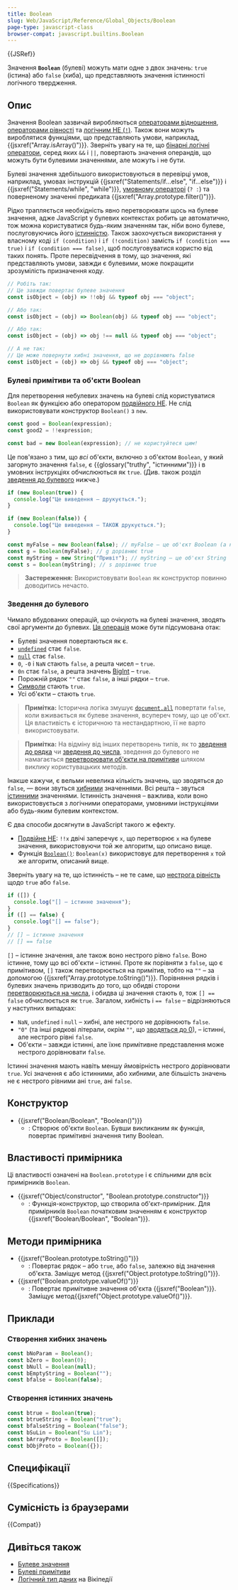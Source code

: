 ```yaml
---
title: Boolean
slug: Web/JavaScript/Reference/Global_Objects/Boolean
page-type: javascript-class
browser-compat: javascript.builtins.Boolean
---
```


{{JSRef}}

Значення **`Boolean`** (булеві) можуть мати одне з двох значень: `true` (істина) або `false` (хиба), що представляють значення істинності логічного твердження.

## Опис

Значення Boolean зазвичай виробляються [операторами відношення](/uk/docs/Web/JavaScript/Reference/Operators#operatory-vidnoshennia), [операторами рівності](/uk/docs/Web/JavaScript/Reference/Operators#operatory-rivnosti) та [логічним НЕ (`!`)](/uk/docs/Web/JavaScript/Reference/Operators/Logical_NOT). Також вони можуть вироблятися функціями, що представляють умови, наприклад, {{jsxref("Array.isArray()")}}. Зверніть увагу на те, що [бінарні логічні оператори](/uk/docs/Web/JavaScript/Reference/Operators#binarni-lohichni-operatory), серед яких `&&` і `||`, повертають значення операндів, що можуть бути булевими значеннями, але можуть і не бути.

Булеві значення здебільшого використовуються в перевірці умов, наприклад, умовах інструкцій {{jsxref("Statements/if...else", "if...else")}} і {{jsxref("Statements/while", "while")}}, [умовному операторі](/uk/docs/Web/JavaScript/Reference/Operators/Conditional_operator) (`? :`) та поверненому значенні предиката {{jsxref("Array.prototype.filter()")}}.

Рідко трапляється необхідність явно перетворювати щось на булеве значення, адже JavaScript у булевих контекстах робить це автоматично, тож можна користуватися будь-яким значенням так, ніби воно булеве, послуговуючись його [істинністю](#zvedennia-do-bulevoho). Також заохочується використання у власному коді `if (condition)` і `if (!condition)` замість `if (condition === true)` і `if (condition === false)`, щоб послуговуватися користю від таких понять. Проте пересвідчення в тому, що значення, які представляють умови, завжди є булевими, може покращити зрозумілість призначення коду.

```js
// Робіть так:
// Це завжди повертає булеве значення
const isObject = (obj) => !!obj && typeof obj === "object";

// Або так:
const isObject = (obj) => Boolean(obj) && typeof obj === "object";

// Або так:
const isObject = (obj) => obj !== null && typeof obj === "object";

// А не так:
// Це може повернути хибні значення, що не дорівнюють false
const isObject = (obj) => obj && typeof obj === "object";
```

### Булеві примітиви та об'єкти Boolean

Для перетворення небулевих значень на булеві слід користуватися `Boolean` як функцією або оператором [подвійного НЕ](/uk/docs/Web/JavaScript/Reference/Operators/Logical_NOT#podviine-ne-). Не слід використовувати конструктор `Boolean()` з `new`.

```js example-good
const good = Boolean(expression);
const good2 = !!expression;
```

```js example-bad
const bad = new Boolean(expression); // не користуйтеся цим!
```

Це пов'язано з тим, що _всі_ об'єкти, включно з об'єктом `Boolean`, у який загорнуто значення `false`, є {{glossary("truthy", "істинними")}} і в умовних інструкціях обчислюються як `true`. (Див. також розділ [зведення до булевого](#zvedennia-do-bulevoho) нижче.)

```js
if (new Boolean(true)) {
  console.log("Це виведення – друкується.");
}

if (new Boolean(false)) {
  console.log("Це виведення – ТАКОЖ друкується.");
}

const myFalse = new Boolean(false); // myFalse – це об'єкт Boolean (а не примітивне значення false)
const g = Boolean(myFalse); // g дорівнює true
const myString = new String("Привіт"); // myString – це об'єкт String
const s = Boolean(myString); // s дорівнює true
```

> **Застереження:** Використовувати `Boolean` як конструктор повинно доводитись нечасто.

### Зведення до булевого

Чимало вбудованих операцій, що очікують на булеві значення, зводять свої аргументи до булевих. [Ця операція](https://tc39.es/ecma262/multipage/abstract-operations.html#sec-toboolean) може бути підсумована отак:

- Булеві значення повертаються як є.
- [`undefined`](/uk/docs/Web/JavaScript/Reference/Global_Objects/undefined) стає `false`.
- [`null`](/uk/docs/Web/JavaScript/Reference/Operators/null) стає `false`.
- `0`, `-0` і `NaN` стають `false`, а решта чисел – `true`.
- `0n` стає `false`, а решта значень [BigInt](/uk/docs/Web/JavaScript/Reference/Global_Objects/BigInt) – `true`.
- Порожній рядок `""` стає `false`, а інші рядки – `true`.
- [Символи](/uk/docs/Web/JavaScript/Reference/Global_Objects/Symbol) стають `true`.
- Усі об'єкти – стають `true`.

> **Примітка:** Історична логіка змушує [`document.all`](/uk/docs/Web/API/Document/all) повертати `false`, коли вживається як булеве значення, всупереч тому, що це об'єкт. Ця властивість є історичною та нестандартною, її не варто використовувати.

> **Примітка:** На відміну від інших перетворень типів, як то [зведення до рядка](/uk/docs/Web/JavaScript/Reference/Global_Objects/String#zvedennia-do-riadka) чи [зведення до числа](/uk/docs/Web/JavaScript/Reference/Global_Objects/Number#zvedennia-do-chysla), зведення до булевого не намагається [перетворювати об'єкти на примітиви](/uk/docs/Web/JavaScript/Data_structures#zvedennia-do-prymityva) шляхом виклику користувацьких методів.

Інакше кажучи, є вельми невелика кількість значень, що зводяться до `false`, — вони звуться [хибними](/uk/docs/Glossary/Falsy) значеннями. Всі решта – звуться [істинними](/uk/docs/Glossary/Truthy) значеннями. Істинність значення – важлива, коли воно використовується з логічними операторами, умовними інструкціями або будь-яким булевим контекстом.

Є два способи досягнути в JavaScript такого ж ефекту.

- [Подвійне НЕ](/uk/docs/Web/JavaScript/Reference/Operators/Logical_NOT#podviine-ne-): `!!x` двічі заперечує `x`, що перетворює `x` на булеве значення, використовуючи той же алгоритм, що описано вище.
- Функція [`Boolean()`](/uk/docs/Web/JavaScript/Reference/Global_Objects/Boolean/Boolean): `Boolean(x)` використовує для перетворення `x` той же алгоритм, описаний вище.

Зверніть увагу на те, що істинність – не те саме, що [нестрога рівність](/uk/docs/Web/JavaScript/Reference/Operators/Equality) щодо `true` або `false`.

```js
if ([]) {
  console.log("[] – істинне значення");
}
if ([] == false) {
  console.log("[] == false");
}
// [] – істинне значення
// [] == false
```

`[]` – істинне значення, але також воно нестрого рівно `false`. Воно істинне, тому що всі об'єкти – істинні. Проте як порівняти з `false`, що є примітивом, `[]` також перетворюється на примітив, тобто на `""` – за допомогою {{jsxref("Array.prototype.toString()")}}. Порівняння рядків і булевих значень призводить до того, що обидві сторони [перетворюються на числа](/uk/docs/Web/JavaScript/Reference/Global_Objects/Number#zvedennia-do-chysla), і обидва ці значення стають `0`, тож `[] == false` обчислюється як `true`. Загалом, хибність і `== false` – відрізняються у наступних випадках:

- `NaN`, `undefined` і `null` – хибні, але нестрого не дорівнюють `false`.
- `"0"` (та інші рядкові літерали, окрім `""`, що [зводяться до 0](/uk/docs/Web/JavaScript/Reference/Global_Objects/Number#zvedennia-do-chysla)), – істинні, але нестрого рівні `false`.
- Об'єкти – завжди істинні, але їхнє примітивне представлення може нестрого дорівнювати `false`.

Істинні значення мають навіть меншу ймовірність нестрого дорівнювати `true`. Усі значення є або істинними, або хибними, але більшість значень не є нестрого рівними ані `true`, ані `false`.

## Конструктор

- {{jsxref("Boolean/Boolean", "Boolean()")}}
  - : Створює об'єкти `Boolean`. Бувши викликаним як функція, повертає примітивні значення типу Boolean.

## Властивості примірника

Ці властивості означені на `Boolean.prototype` і є спільними для всіх примірників `Boolean`.

- {{jsxref("Object/constructor", "Boolean.prototype.constructor")}}
  - : Функція-конструктор, що створила об'єкт-примірник. Для примірників `Boolean` початковим значенням є конструктор {{jsxref("Boolean/Boolean", "Boolean")}}.

## Методи примірника

- {{jsxref("Boolean.prototype.toString()")}}
  - : Повертає рядок – або `true`, або `false`, залежно від значення об'єкта. Заміщує метод {{jsxref("Object.prototype.toString()")}}.
- {{jsxref("Boolean.prototype.valueOf()")}}
  - : Повертає примітивне значення об'єкта {{jsxref("Boolean")}}. Заміщує метод{{jsxref("Object.prototype.valueOf()")}}.

## Приклади

### Створення хибних значень

```js
const bNoParam = Boolean();
const bZero = Boolean(0);
const bNull = Boolean(null);
const bEmptyString = Boolean("");
const bfalse = Boolean(false);
```

### Створення істинних значень

```js
const btrue = Boolean(true);
const btrueString = Boolean("true");
const bfalseString = Boolean("false");
const bSuLin = Boolean("Su Lin");
const bArrayProto = Boolean([]);
const bObjProto = Boolean({});
```

## Специфікації

{{Specifications}}

## Сумісність із браузерами

{{Compat}}

## Дивіться також

- [Булеве значення](/uk/docs/Glossary/Boolean)
- [Булеві примітиви](/uk/docs/Web/JavaScript/Data_structures#typ-boolean)
- [Логічний тип даних](https://uk.wikipedia.org/wiki/%D0%9B%D0%BE%D0%B3%D1%96%D1%87%D0%BD%D0%B8%D0%B9_%D1%82%D0%B8%D0%BF_%D0%B4%D0%B0%D0%BD%D0%B8%D1%85) на Вікіпедії
